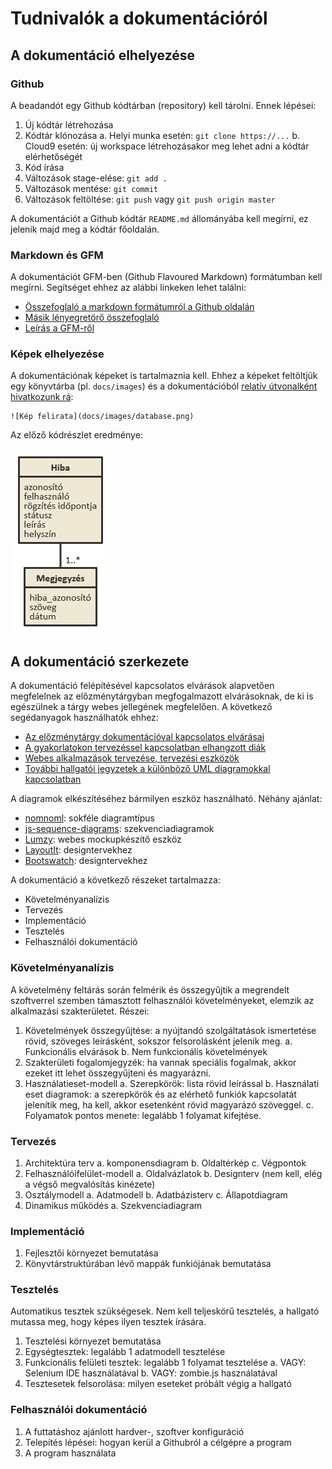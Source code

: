 # Tudnivalók a dokumentációról

## A dokumentáció elhelyezése

### Github

A beadandót egy Github kódtárban (repository) kell tárolni. Ennek lépései:

1. Új kódtár létrehozása
2. Kódtár klónozása
    a. Helyi munka esetén: `git clone https://...`
    b. Cloud9 esetén: új workspace létrehozásakor meg lehet adni a kódtár elérhetőségét
3. Kód írása
4. Változások stage-elése: `git add .`
5. Változások mentése: `git commit`
6. Változások feltöltése: `git push` vagy `git push origin master`

A dokumentációt a Github kódtár `README.md` állományába kell megírni, ez jelenik majd meg a kódtár főoldalán.

### Markdown és GFM

A dokumentációt GFM-ben (Github Flavoured Markdown) formátumban kell megírni. Segítséget ehhez az alábbi linkeken lehet találni:

- [Összefoglaló a markdown formátumról a Github oldalán](https://help.github.com/articles/markdown-basics/)
- [Másik lényegretörő összefoglaló](http://www.web-crunch.com/resources/lowdown-markdown/)
- [Leírás a GFM-ről](https://help.github.com/articles/github-flavored-markdown/)

### Képek elhelyezése

A dokumentációnak képeket is tartalmaznia kell. Ehhez a képeket feltöltjük egy könyvtárba (pl. `docs/images`) és a dokumentációból [relatív útvonalként hivatkozunk rá](https://help.github.com/articles/relative-links-in-readmes/):

```
![Kép felirata](docs/images/database.png)
```

Az előző kódrészlet eredménye:

![Kép felirata](docs/images/database.png)


## A dokumentáció szerkezete

A dokumentáció felépítésével kapcsolatos elvárások alapvetően megfelelnek az előzménytárgyban megfogalmazott elvárásoknak, de ki is egészülnek a tárgy webes jellegének megfelelően. A következő segédanyagok használhatók ehhez:

- [Az előzménytárgy dokumentációval kapcsolatos elvárásai](http://webprogramozas.inf.elte.hu/alkfejl/A_dokumentacio_felepitese.pdf)
- [A gyakorlatokon tervezéssel kapcsolatban elhangzott diák](http://webprogramozas.inf.elte.hu/alkfejl/03.html#/4)
- [Webes alkalmazások tervezése, tervezési eszközök](http://ade.web.elte.hu/wabp/lecke2_lap1.html)
- [További hallgatói jegyzetek a különböző UML diagramokkal kapcsolatban](http://webprogramozas.inf.elte.hu/alkfejl/dok_uml_hallgatoi_anyagok.zip)

A diagramok elkészítéséhez bármilyen eszköz használható. Néhány ajánlat:

- [nomnoml](http://nomnoml.com/): sokféle diagramtípus
- [js-sequence-diagrams](https://bramp.github.io/js-sequence-diagrams/): szekvenciadiagramok
- [Lumzy](http://lumzy.com/app/): webes mockupkészítő eszköz
- [LayoutIt](http://www.layoutit.com/build): designtervekhez
- [Bootswatch](http://bootswatch.com/): designtervekhez

A dokumentáció a következő részeket tartalmazza:

- Követelményanalízis
- Tervezés
- Implementáció
- Tesztelés
- Felhasználói dokumentáció


### Követelményanalízis

A követelmény feltárás során felmérik és összegyűjtik a megrendelt szoftverrel szemben támasztott felhasználói követelményeket, elemzik az alkalmazási szakterületet. Részei:

1. Követelmények összegyűjtése: a nyújtandó szolgáltatások ismertetése rövid, szöveges leírásként, sokszor felsorolásként jelenik meg.
    a. Funkcionális elvárások
    b. Nem funkcionális követelmények
2. Szakterületi fogalomjegyzék: ha vannak speciális fogalmak, akkor ezeket itt lehet összegyűjteni és magyarázni.
3. Használatieset-modell
    a. Szerepkörök: lista rövid leírással
    b. Használati eset diagramok: a szerepkörök és az elérhető funkiók kapcsolatát jelenítik meg, ha kell, akkor esetenként rövid magyarázó szöveggel.
    c. Folyamatok pontos menete: legalább 1 folyamat kifejtése.


### Tervezés

1. Architektúra terv
    a. komponensdiagram
    b. Oldaltérkép
    c. Végpontok
2. Felhasználóifelület-modell
    a. Oldalvázlatok
    b. Designterv (nem kell, elég a végső megvalósítás kinézete)
3. Osztálymodell
    a. Adatmodell
    b. Adatbázisterv
    c. Állapotdiagram
4. Dinamikus működés
    a. Szekvenciadiagram

### Implementáció

1. Fejlesztői környezet bemutatása
2. Könyvtárstruktúrában lévő mappák funkiójának bemutatása

### Tesztelés

Automatikus tesztek szükségesek. Nem kell teljeskörű tesztelés, a hallgató mutassa meg, hogy képes ilyen tesztek írására.

1. Tesztelési környezet bemutatása
2. Egységtesztek: legalább 1 adatmodell tesztelése
3. Funkcionális felületi tesztek: legalább 1 folyamat tesztelése
    a. VAGY: Selenium IDE használatával
    b. VAGY: zombie.js használatával
4. Tesztesetek felsorolása: milyen eseteket próbált végig a hallgató

### Felhasználói dokumentáció

1. A futtatáshoz ajánlott hardver-, szoftver konfiguráció
2. Telepítés lépései: hogyan kerül a Githubról a célgépre a program
3. A program használata


